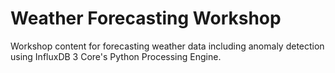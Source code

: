 # Weather Forecasting Workshop
Workshop content for forecasting weather data including anomaly detection using InfluxDB 3 Core's Python Processing Engine.
